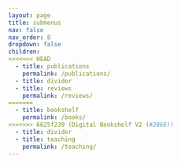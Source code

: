 ```yaml
---
layout: page
title: submenus
nav: false
nav_order: 8
dropdown: false
children:
<<<<<<< HEAD
  - title: publications
    permalink: /publications/
  - title: divider
  - title: reviews
    permalink: /reviews/
=======
  - title: bookshelf
    permalink: /books/
>>>>>>> 6625f239 (Digital Bookshelf V2 (#2866))
  - title: divider
  - title: teaching
    permalink: /teaching/
---
```

